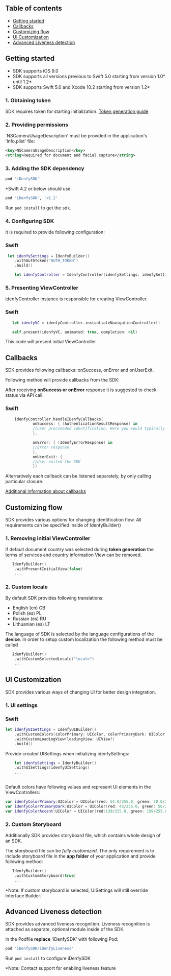 ## Table of contents

*   [Getting started](#getting-started)
*   [Callbacks](#callbacks)
*   [Customizing flow](#customizing-flow)
*   [UI Customization](#ui-customization)
*   [Advanced Liveness detection](#advanced-liveness-detection)

## Getting started

* SDK supports iOS 9.0
* SDK supports all versions previous to Swift 5.0 starting from version 1.0* until 1.2*
* SDK supports Swift 5.0 and Xcode 10.2 starting from version 1.2*

### 1. Obtaining token
SDK requires token for starting initialization. [Token generation guide](https://github.com/idenfy/Documentation/blob/master/pages/GeneratingIdentificationToken.md)

### 2. Providing permissions
 `NSCameraUsageDescription' must be provided in the application's 'Info.plist' file:

```xml
<key>NSCameraUsageDescription</key>
<string>Required for document and facial capture</string>
```
### 3. Adding the SDK dependency
```ruby
pod 'iDenfySDK'
```

*Swift 4.2 or below should use:
```ruby
pod 'iDenfySDK', '<1.2'
```

Run `pod install` to get the sdk.

### 4. Configuring SDK

It is required to provide following configuration:
### Swift
```swift
 let idenfySettings = IdenfyBuilder()
    .withAuthToken("AUTH_TOKEN")
    .build()

    let idenfyController = IdenfyController(idenfySettings: idenfySettings)
```
### 5. Presenting ViewController

idenfyController instance is responsible for creating ViewController.
### Swift
```swift
   let idenfyVC = idenfyController.instantiateNavigationController()         

   self.present(idenfyVC, animated: true, completion: nil)
```
This code will present initial ViewController

## Callbacks
SDK provides following callbacks: onSuccess, onError and onUserExit.

Following method will provide callbacks from the SDK:

After receiving **onSuccess or onError** response it is suggested to check status via API call.

### Swift
```swift
    idenfyController.handleIDenfyCallbacks(
            onSuccess: { (AuthenticationResultResponse) in
            //user procceeded identification. Here you would typically check for Identification status and check response using API call
            }, 

            onError: { (IdenfyErrorResponse) in
            //Error response
            }, 
            onUserExit: { 
            //User exited the SDK
            })
```

Alternatively each callback can be listened separately, by only calling particular closure.

 [Additional information about callbacks](https://github.com/idenfy/Documentation/blob/master/pages/StandardErrorMessages.md)

 ## Customizing flow
 SDK provides various options for changing identification flow. All requirements can be specified inside of IdenfyBuilder()


 ### 1. Removing initial ViewController

If default document country was selected during **token generation** the terms of services and country information View can be removed.
```swift
   IdenfyBuilder()
    .withPresentInitialView(false)
    ...
```
 ### 2. Custom locale

 By default SDK provides following translations:

 - English (en) GB
 - Polish (es) PL
 - Russian (es) RU
 - Lithuanian (es) LT

The language of SDK is selected by the language configurations of the **device**. In order to setup custom localization the following method must be called
```swift
   IdenfyBuilder()
    .withCustomSelectedLocale("locale")
    ...
```
## UI Customization

SDK provides various ways of changing UI for better design integration.
 ### 1. UI settings

### Swift
```swift
let idenfyUISettings = IdenfyUIBuilder()
    .withCustomColors(colorPrimary: UIColor, colorPrimaryDark: UIColor, colorAccent: UIColor)
    .withCustomLoadingView(loadingView: UIView?)
    .build()
```
Provide created UISettings when initializing idenfySettings:
```swift
    let idenfySettings = IdenfyBuilder()
    .withUISettings(idenfyUISettings)
    ...
    
```
Default colors have following values and represent UI elements in the ViewControllers:
```swift
var idenfyColorPrimary:UIColor = UIColor(red: 54.0/255.0, green: 70.0/255.0, blue: 93.0/255.0, alpha: 1.0)
var idenfyColorPrimaryDark:UIColor = UIColor(red: 43/255.0, green: 56/255.0, blue: 74/255.0, alpha: 1.0)
var idenfyColorAccent:UIColor = UIColor(red:139/255.0, green: 199/255.0, blue: 224/255.0, alpha: 1.0)    
```
 ### 2. Custom Storyboard
 
Additionally SDK provides storyboard file, which contains whole design of an SDK. 

The storyboard file can be *fully customized*. The only requirement is to include storyboard file in the **app folder** of your application and provide following method:

```swift
   IdenfyBuilder()
    .withCustomStoryboard(true)
    ...
```
*Note: If custom storyboard is selected, UISettings will still override Interface Builder.

 ## Advanced Liveness detection
SDK provides advanced liveness recognition. Liveness recognition is attached as separate, optional module inside of the SDK. 
 
In the Podfile **replace** 'iDenfySDK' with following Pod:
```ruby
pod 'iDenfySDK/iDenfyLiveness'
```
Run `pod install` to configure iDenfySDK
 
*Note: Contact support for enabling liveness feature
